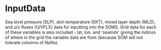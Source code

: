 # InputData
Sea level pressure (SLP), skin temperature (SKT), mixed layer depth (MLD), and u/v fluxes (U/VFLX) data for inputting into the SOMS.  Grid data for each of these variables is also included - lat, lon, and 'seainds' giving the indices of where in the grid the variable data are from (because SOM will not tolerate columns of NaNs). 
